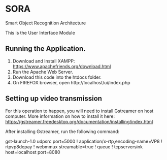 # SORA
Smart Object Recognition Architecture

This is the User Interface Module

## Running the Application.

1) Download and Install XAMPP: https://www.apachefriends.org/download.html
2) Run the Apache Web Server.
3) Download this code into the htdocs folder.
4) On FIREFOX browser, open http://localhost/ui/index.php

## Setting up video transmission

For this operation to happen, you will need to install Gstreamer on host computer. More information on how to install it here: https://gstreamer.freedesktop.org/documentation/installing/index.html

After installing Gstreamer, run the following command:

gst-launch-1.0 udpsrc port=5000 ! application/x-rtp,encoding-name=VP8 ! rtpvp8depay ! webmmux streamable=true ! queue ! tcpserversink host=localhost port=8080

